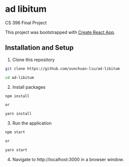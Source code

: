 # ad libitum

CS 396 Final Project

This project was bootstrapped with [Create React App](https://github.com/facebook/create-react-app).

## Installation and Setup

1. Clone this repository
```sh
git clone https://github.com/xunchuan-liu/ad-libitum

cd ad-libitum
```
2. Install packages
```sh
npm install 

or 

yarn install
```
3. Run the application
```sh
npm start

or

yarn start
```
4. Navigate to http://localhost:3000 in a browser window.